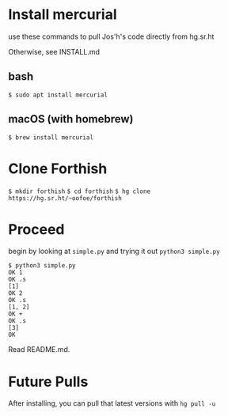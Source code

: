 # Install mercurial
use these commands to pull Jos'h's code directly from hg.sr.ht

Otherwise, see INSTALL.md

## bash
`$ sudo apt install mercurial`
## macOS (with homebrew)
`$ brew install mercurial`
# Clone Forthish
`$ mkdir forthish`
`$ cd forthish`
`$ hg clone https://hg.sr.ht/~oofoe/forthish`

# Proceed
begin by looking at `simple.py` and trying it out
`python3 simple.py`
```
$ python3 simple.py 
OK 1
OK .s
[1]
OK 2
OK .s
[1, 2]
OK +
OK .s
[3]
OK
```
Read README.md.

# Future Pulls
After installing, you can pull that latest versions with
`hg pull -u`

